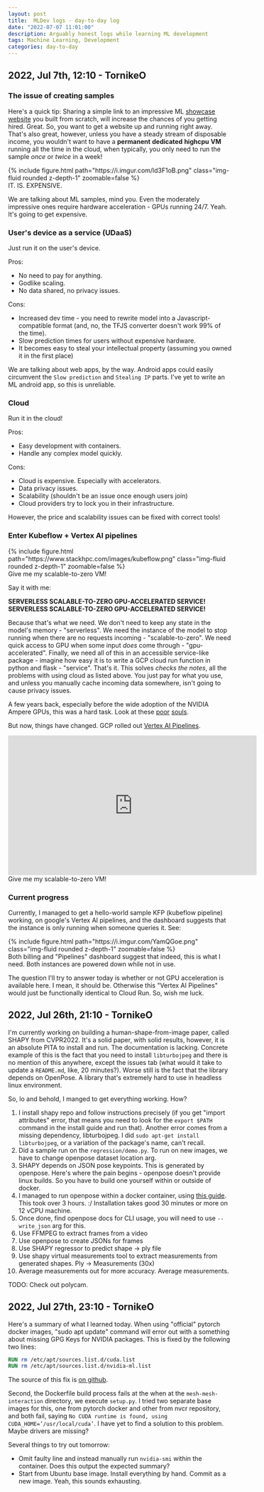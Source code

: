 ```yaml
---
layout: post
title:  MLDev logs - day-to-day log
date: "2022-07-07 11:01:00"
description: Arguably honest logs while learning ML development
tags: Machine Learning, Development
categories: day-to-day
---
```



## 2022, Jul 7th, 12:10 - TornikeO

### The issue of creating samples

Here's a quick tip: Sharing a simple link to an impressive ML [showcase website]({{site.baseurl}}/projects/5_project/) you built from scratch, will increase the chances of you getting hired. Great. So, you want to get a website up and running right away. That's also great, however, unless you have a steady stream of disposable income, you wouldn't want to have a **permanent** **dedicated** **highcpu** **VM** running all the time in the cloud, when typically, you only need to run the sample *once* or *twice* in a week!

<div class="row mt-3" style="justify-content:center;">
    <div class="col-sm-8 mt-3 mt-md-0" >
        {% include figure.html path="https://i.imgur.com/ld3F1oB.png" class="img-fluid rounded z-depth-1" zoomable=false %}
    </div>
</div>
<div class="caption" >
    IT. IS. EXPENSIVE.
</div>

We are talking about ML samples, mind you. Even the moderately impressive ones require hardware acceleration - GPUs running 24/7. Yeah. It's going to get expensive. 

### User's device as a service (UDaaS)
Just run it on the user's device. 

Pros:
- No need to pay for anything. 
- Godlike scaling. 
- No data shared, no privacy issues.

Cons:
- Increased dev time - you need to rewrite model into a Javascript-compatible format (and, no, the TFJS converter doesn't work 99% of the time). 
- Slow prediction times for users without expensive hardware. 
- It becomes easy to steal your intellectual property (assuming you owned it in the first place)

We are talking about web apps, by the way. Android apps could easily circumvent the `Slow prediction` and `Stealing IP` parts. I've yet to write an ML android app, so this is unreliable.

### Cloud 
Run it in the cloud!

Pros:
- Easy development with containers.
- Handle any complex model quickly.

Cons:
- Cloud is expensive. Especially with accelerators.
- Data privacy issues.
- Scalability (shouldn't be an issue once enough users join)
- Cloud providers try to lock you in their infrastructure.

However, the price and scalability issues can be fixed with correct tools! 


### Enter Kubeflow + Vertex AI pipelines

<div class="row mt-3" style="justify-content:center;">
    <div class="col-sm-8 mt-3 mt-md-0" >
        {% include figure.html path="https://www.stackhpc.com/images/kubeflow.png" class="img-fluid rounded z-depth-1" zoomable=false %}
    </div>
</div>
<div class="caption" >
    Give me my scalable-to-zero VM!
</div>

Say it with me:

**SERVERLESS SCALABLE-TO-ZERO GPU-ACCELERATED SERVICE!**  
**SERVERLESS SCALABLE-TO-ZERO GPU-ACCELERATED SERVICE!**  

Because that's what we need. We don't need to keep any state in the model's memory - "serverless". We need the instance of the model to stop running when there are no requests incoming - "scalable-to-zero". We need quick access to GPU when some input *does* come through - "gpu-accelerated". Finally, we need all of this in an accessible service-like package - imagine how easy it is to write a GCP cloud run function in python and flask - "service". That's it. This solves *checks the notes*, all the problems with using cloud as listed above. You just pay for what you use, and unless you manually cache incoming data somewhere, isn't going to cause privacy issues.

A few years back, especially before the wide adoption of the NVIDIA Ampere GPUs, this was a hard task. Look at these [poor](https://towardsdatascience.com/searching-the-clouds-for-serverless-gpu-597b34c59d55) [souls](https://www.reddit.com/r/MachineLearning/comments/lpld92/d_serverless_solutions_for_gpu_inference_if/). 

But now, things have changed. GCP rolled out [Vertex AI Pipelines](https://cloud.google.com/vertex-ai/docs/pipelines/introduction). 


<div class="row mt-3" style="justify-content:center;">
    <div class="col-sm-8 mt-3 mt-md-0" >
        <iframe width="560" height="315" src="https://www.youtube-nocookie.com/embed/Jrh-QLrVCvM" title="YouTube video player" frameborder="0" allow="accelerometer; autoplay; clipboard-write; encrypted-media; gyroscope; picture-in-picture" allowfullscreen></iframe>
    </div>
</div>
<div class="caption" >
    Give me my scalable-to-zero VM!
</div>

### Current progress

Currently, I managed to get a hello-world sample KFP (kubeflow pipeline) working, on google's Vertex AI pipelines, and the dashboard suggests that the instance is only running when someone queries it. See:

<div class="row mt-3" style="justify-content:center;">
    <div class="col-sm-8 mt-3 mt-md-0" >
        {% include figure.html path="https://i.imgur.com/YamQGoe.png" class="img-fluid rounded z-depth-1" zoomable=false %}
    </div>
</div>
<div class="caption" >
    Both billing and "Pipelines" dashboard suggest that indeed, this is what I need. Both instances are powered down while not in use.
</div>

The question I'll try to answer today is whether or not GPU acceleration is available here. I mean, it should be. Otherwise this "Vertex AI Pipelines" would just be functionally identical to Cloud Run. So, wish me luck. 


## 2022, Jul 26th, 21:10 - TornikeO

I'm currently working on building a human-shape-from-image paper, called SHAPY from CVPR2022. It's a solid paper, with solid results, however, it is an absolute PITA to install and run. The documentation is lacking. Concrete example of this is the fact that you need to install `libturbojpeg` and there is no mention of this anywhere, except the issues tab (what would it take to update a `README.md`, like, 20 minutes?). Worse still is the fact that the library depends on OpenPose. A library that's extremely hard to use in headless linux environment. 

So, lo and behold, I manged to get everything working. How? 

1. I install shapy repo and follow instructions precisely (if you get "import attributes" error, that means you need to look for the `export $PATH` command in the install guide and run that). Another error comes from a missing dependency, libturbojpeg. I did `sudo apt-get install libturbojpeg`, or a variation of the package's name, can't recall.
2. Did a sample run on the `regression/demo.py`. To run on new images, we have to change openpose dataset location arg.
4. SHAPY depends on JSON pose keypoints. This is generated by openpose. Here's where the pain begins - openpose doesn't provide linux builds. So you have to build one yourself within or outside of docker. 
5. I managed to run openpose within a docker container, using [this guide](https://janbkk10.medium.com/build-to-openpose-docker-on-ssh-server-5603874834e9). This took over 3 hours. :/ Installation takes good 30 minutes or more on 12 vCPU machine.
6. Once done, find openpose docs for CLI usage, you will need to use `--write_json` arg for this. 
7. Use FFMPEG to extract frames from a video
8. Use openpose to create JSONs for frames
9. Use SHAPY regressor to predict shape -> ply file
10. Use shapy virtual measurements tool to extract measurements from generated shapes. Ply -> Measurements (30x)
11. Average measurements out for more accuracy. Average measurements.

TODO: Check out polycam. 

## 2022, Jul 27th, 23:10 - TornikeO

Here's a summary of what I learned today. When using "official" pytorch docker images, "sudo apt update" command will error out 
with a something about missing GPG Keys for NVIDIA packages. This is fixed by the following two lines:

```Dockerfile
RUN rm /etc/apt/sources.list.d/cuda.list
RUN rm /etc/apt/sources.list.d/nvidia-ml.list
```

The source of this fix is [on github](https://github.com/NVIDIA/nvidia-docker/issues/1632#issuecomment-1112667716).

Second, the Dockerfile build process fails at the when at the `mesh-mesh-interaction` directory, we execute `setup.py`. I tried two separate base images for this, one from pytorch docker and other from nvcr repository, and both fail, saying `No CUDA runtime is found, using CUDA_HOME=’/usr/local/cuda’`. I have yet to find a solution to this problem. Maybe drivers are missing?

Several things to try out tomorrow:
- Omit faulty line and instead manually run `nvidia-smi` within the container. Does this output the expected summary?
- Start from Ubuntu base image. Install everything by hand. Commit as a new image. Yeah, this sounds exhausting. 


